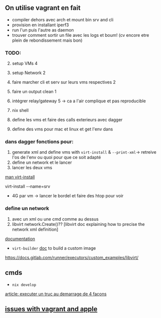 ## On utilise vagrant en fait

- compiler dehors avec arch et mount bin srv and cli
- provision en installant iperf3
- run l'un puis l'autre as daemon
- trouver comment sortir un file avec les logs
et boum! (cv encore etre plein de rebondissement mais bon)






### TODO:
2. setup VMs 4
3. setup Network 2
4. faire marcher cli et serv sur leurs vms respectives 2
5. faire un output clean 1
6. intégrer relay/gateway 5
-> ca a l'air complique et pas reproducible

1. nix shell
2. define les vms et faire des calls exterieurs avec dagger
3. define des vms pour mac et linux et get l'env dans 


### dans dagger fonctions pour:
1. generate xml and define vms with `virt-install` & `--print-xml`-> retreive l'os de l'env ou quoi pour que ce soit adapté
2. define un network et le lancer
3. lancer les deux vms

[man virt-install](https://linux.die.net/man/1/virt-install)

virt-install
--name=srv

- 4G par vm
-> lancer le bordel et faire des htop pour voir

### define un network
1. avec un xml ou une cmd comme au dessus
2. libvirt network.Create()?? [libvirt doc explaining how to precise the network xml definition]

[documentation](https://wiki.libvirt.org/VirtualNetworking.html)


- `virt-builder` [doc](https://libguestfs.org/virt-builder.1.html) to build a custom image

https://docs.gitlab.com/runner/executors/custom_examples/libvirt/

## cmds
- `nix develop`

[article: executer un truc au demarrage de 4 façons](https://www.malekal.com/linux-executer-script-commande-demarrage/)

## [issues with vagrant and apple](https://github.com/vagrant-libvirt/vagrant-libvirt/issues/1205)

